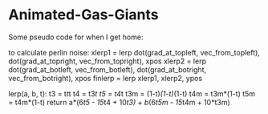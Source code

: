 # Animated-Gas-Giants

Some pseudo code for when I get home:

to calculate perlin noise:
  xlerp1 = lerp dot(grad_at_topleft, vec_from_topleft), dot(grad_at_topright, vec_from_topright), xpos
  xlerp2 = lerp dot(grad_at_botleft, vec_from_botleft), dot(grad_at_botright, vec_from_botright), xpos
  finlerp = lerp xlerp1, xlerp2, ypos
  
lerp(a, b, t):
  t3 = t*t*t
  t4 = t3*t
  t5 = t4*t
  t3m = (1-t)*(1-t)*(1-t)
  t4m = t3m*(1-t)
  t5m = t4m*(1-t)
  return a*(6*t5 - 15*t4 + 10*t3) + b*(6*t5m - 15*t4m + 10*t3m)
